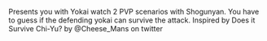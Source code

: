 Presents you with Yokai watch 2 PVP scenarios with Shogunyan. You have to guess if the defending yokai can survive the attack. Inspired by Does it Survive Chi-Yu? by @Cheese_Mans on twitter

